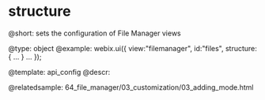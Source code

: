 structure
=============

@short:
	sets the configuration of File Manager views

@type: object
@example:
webix.ui({
    view:"filemanager",
    id:"files",
    structure:{
       ...
    } 
    ...
});


@template:	api_config
@descr:

@relatedsample:
64_file_manager/03_customization/03_adding_mode.html


